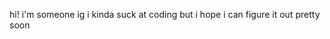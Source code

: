 hi! i'm someone ig
i kinda suck at coding but i hope i can figure it out pretty soon
<!---
ultsppi/ultsppi is a ✨ special ✨ repository because its `README.md` (this file) appears on your GitHub profile.
You can click the Preview link to take a look at your changes.
--->
